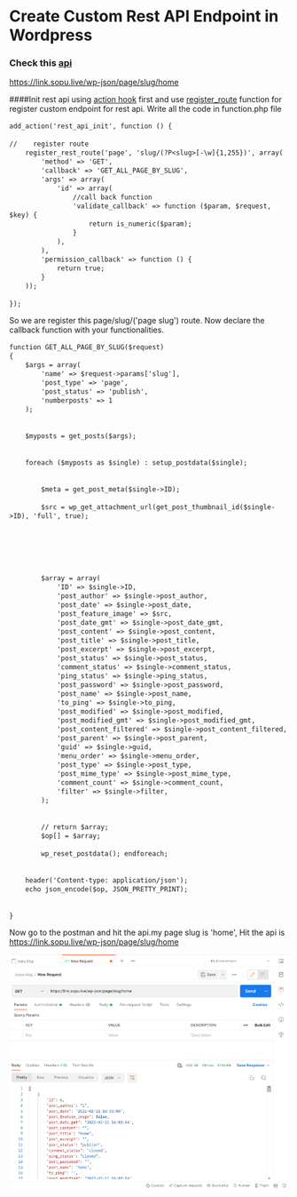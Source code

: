 # Create Custom Rest API Endpoint in Wordpress

### Check this [api](https://link.sopu.live/wp-json/page/slug/home)
https://link.sopu.live/wp-json/page/slug/home


####Init rest api using [action hook](https://developer.wordpress.org/reference/functions/add_action/) first and use [register_route](https://developer.wordpress.org/reference/functions/register_rest_route/) function for register custom endpoint for rest api. Write all the code in function.php file
```
add_action('rest_api_init', function () {

//    register route
    register_rest_route('page', 'slug/(?P<slug>[-\w]{1,255})', array(
        'method' => 'GET',
        'callback' => 'GET_ALL_PAGE_BY_SLUG',
        'args' => array(
            'id' => array(
                //call back function
                'validate_callback' => function ($param, $request, $key) {
                    return is_numeric($param);
                }
            ),
        ),
        'permission_callback' => function () {
            return true;
        }
    ));

});
```

So we are register this page/slug/('page slug') route. Now declare the callback function with your functionalities.
```
function GET_ALL_PAGE_BY_SLUG($request)
{
    $args = array(
        'name' => $request->params['slug'],
        'post_type' => 'page',
        'post_status' => 'publish',
        'numberposts' => 1
    );


    $myposts = get_posts($args);


    foreach ($myposts as $single) : setup_postdata($single);


        $meta = get_post_meta($single->ID);

        $src = wp_get_attachment_url(get_post_thumbnail_id($single->ID), 'full', true);






        $array = array(
            'ID' => $single->ID,
            'post_author' => $single->post_author,
            'post_date' => $single->post_date,
            'post_feature_image' => $src,
            'post_date_gmt' => $single->post_date_gmt,
            'post_content' => $single->post_content,
            'post_title' => $single->post_title,
            'post_excerpt' => $single->post_excerpt,
            'post_status' => $single->post_status,
            'comment_status' => $single->comment_status,
            'ping_status' => $single->ping_status,
            'post_password' => $single->post_password,
            'post_name' => $single->post_name,
            'to_ping' => $single->to_ping,
            'post_modified' => $single->post_modified,
            'post_modified_gmt' => $single->post_modified_gmt,
            'post_content_filtered' => $single->post_content_filtered,
            'post_parent' => $single->post_parent,
            'guid' => $single->guid,
            'menu_order' => $single->menu_order,
            'post_type' => $single->post_type,
            'post_mime_type' => $single->post_mime_type,
            'comment_count' => $single->comment_count,
            'filter' => $single->filter,
        );


        // return $array;
        $op[] = $array;

        wp_reset_postdata(); endforeach;


    header('Content-type: application/json');
    echo json_encode($op, JSON_PRETTY_PRINT);


}
```

Now go to the postman and hit the api.my page slug is 'home', Hit the api is https://link.sopu.live/wp-json/page/slug/home

![img.png](img.png)